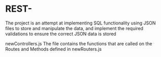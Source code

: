 # REST-
The project is an attempt at implementing SQL functionality using JSON files to store and manipulate the data, and implement the required validations to ensure the correct JSON data is stored

newControllers.js
The file contains the functions that are called on the Routes and Methods defined in newRouters.js
